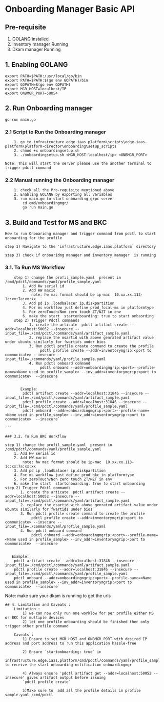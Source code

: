 # Onboarding Manager Basic API

## Pre-requisite
1. GOLANG installed
2. Inventory manager Running
2. Dkam manager Running

## 1. Enabling GOLANG
```
export PATH=$PATH:/usr/local/go/bin
export PATH=$PATH:$(go env GOPATH)/bin
export GOPATH=$(go env GOPATH)
export MGR_HOST=localhost/IP
export ONBMGR_PORT=50054
```
## 2. Run Onboarding manager 
```
go run main.go
```
### 2.1 Script to Run the Onboarding manager
```
    1. go to infrastructure.edge.iaas.platform\scripts\edge-iaas-platform\platform-director\onboarding\setup_scripts
    2. chmod +x onboardingsetup.sh
    3. ./onboardingsetup.sh <MGR_HOST:localhost/ip> <ONBMGR_PORT>

Note: This will start the server please use the another terminal to trigger pdctl command 
```
### 2.2 Manual running the Onboarding manager
``` 
    1. check all the Pre-requisite mentioned above
    2. Enabling GOLANG by exporting all variables 
    3. run main.go to start onboarding grpc server
        cd cmd/onboardingmgr/
        go run main.go
```

## 3. Build and Test for MS and BKC
```
How to run Onboaridng manager and trigger command from pdctl to start onboarding for the profile 

step 1) Navigate to the 'infrastructure.edge.iaas.platform` directory

step 3) check if onboaridng manager and inventory manager  is running 

```
### 3.1. To Run MS Workflow
````
    step 1) change the profil_sample.yaml  present in /cmd/pdctl/commands/yaml/profile_sample.yaml
        1. Add Hw serial id 
        2. Add HW macid 
            note: hw mac format should be ip-mac  10.xx.xx.113-1c:xx:7a:xx:xx 
        3. Add pd ip ,loadbalacer ip,diskpartition 
        4. For ms workflow just define prod_focal-ms in platformtype
        5. For zeroTouch/Non zero touch ZT/NZT in env
        6. make the start  startonboarding: true to start onbaording
    step 2) Trigger Pdctl commands
           1. create the articate  pdctl artifact create --addr=localhost:50052 --insecure --input_file=./cmd/pdctl/commands/yaml/artifact_sample.yaml
           2. replace the osartid with above genrated artifact value under ubuntu similarly for fwartids under bios 
           3. Run pdctl profile create command to create the profile
                pdctl profile create --addr=inventorymgrip:<port to communicate> --insecure --input_file=./commands/yaml/profile_sample.yaml
           4. Run pdctl onboard command
                pdctl onboard --addr=onboardingmgrip:<port>--profile-name=<Name used in profile_sample> --inv_addr=inventorymgrip:<port to communicate>  --insecure

            
       Example:
        pdctl artifact create --addr=localhost:31846 --insecure --input_file=./cmd/pdctl/commands/yaml/artifact_sample.yaml
        pdctl profile create --addr=localhost:31846 --insecure --input_file=./cmd/pdctl/commands/yaml/profile_sample.yaml
        pdctl onboard --addr=onboardingmgrip:<port>--profile-name=<Name used in profile_sample> --inv_addr=inventorymgrip:<port to communicate>  --insecure`

```

### 3.2. To Run BKC Workflow
````
    step 1) change the profil_sample.yaml  present in /cmd/pdctl/commands/yaml/profile_sample.yaml
        1. Add Hw serial id 
        2. Add HW macid 
            note: hw mac format should be ip-mac  10.xx.xx.113-1c:xx:7a:xx:xx 
        3. Add pd ip ,loadbalacer ip,diskpartition 
        4. For ms workflow just define prod_bkc in platformtype
        5. For zeroTouch/Non zero touch ZT/NZT in env
        6. make the start  startonboarding: true to start onbaording
    step 2) Trigger Pdctl commands
           1. create the articate  pdctl artifact create --addr=localhost:50052 --insecure --input_file=./cmd/pdctl/commands/yaml/artifact_sample.yaml
           2. replace the osartid with above genrated artifact value under ubuntu similarly for fwartids under bios 
           3. Run pdctl profile create command to create the profile
                pdctl profile create --addr=inventorymgrip:<port to communicate> --insecure --input_file=./commands/yaml/profile_sample.yaml
           4. Run pdctl onboard command
                pdctl onboard --addr=onboardingmgrip:<port>--profile-name=<Name used in profile_sample> --inv_addr=inventorymgrip:<port to communicate>  --insecure

            
       Example:
        pdctl artifact create --addr=localhost:31846 --insecure --input_file=./cmd/pdctl/commands/yaml/artifact_sample.yaml
        pdctl profile create --addr=localhost:31846 --insecure --input_file=./cmd/pdctl/commands/yaml/profile_sample.yaml
        pdctl onboard --addr=onboardingmgrip:<port>--profile-name=<Name used in profile_sample> --inv_addr=inventorymgrip:<port to communicate>  --insecure`

Note: make sure your dkam is running to get the urls 

```
## 4. Limitation and Caveats :
    Limitation :
        1) we can now only run one worklow for per profile either MS or BKC for multiple devices 
        2) let one profile onboarding should be finished then only trigger other profile command 

    Caveats :
		1) Ensure to set MGR_HOST and ONBMGR_PORT with desired IP address and port address to run this application hassle-free

		2) Ensure `startonboarding: true` in
		infrastructure.edge.iaas.platform/cmd/pdctl/commands/yaml/profile_sample.yaml to receive the start onboarding notification onboardingmgr

		4) Always ensure 'pdctl artifact get --addr=localhost:50052 --insecure' gives artifact output before issuing
		`pdctl profile create`

        5)Make sure to  add all the profile details in profile sample.yaml /cmd/pdctl